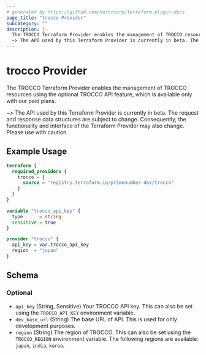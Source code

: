 ```yaml
---
# generated by https://github.com/hashicorp/terraform-plugin-docs
page_title: "trocco Provider"
subcategory: ""
description: |-
  The TROCCO Terraform Provider enables the management of TROCCO resources using the optional TROCCO API feature, which is available only with our paid plans.
  ~> The API used by this Terraform Provider is currently in beta. The request and response data structures are subject to change. Consequently, the functionality and interface of the Terraform Provider may also change. Please use with caution.
---
```


# trocco Provider

The TROCCO Terraform Provider enables the management of TROCCO resources using the optional TROCCO API feature, which is available only with our paid plans.

~> The API used by this Terraform Provider is currently in beta. The request and response data structures are subject to change. Consequently, the functionality and interface of the Terraform Provider may also change. Please use with caution.

## Example Usage

```terraform
terraform {
  required_providers {
    trocco = {
      source = "registry.terraform.io/primenumber-dev/trocco"
    }
  }
}

variable "trocco_api_key" {
  type      = string
  sensitive = true
}

provider "trocco" {
  api_key = var.trocco_api_key
  region  = "japan"
}
```

<!-- schema generated by tfplugindocs -->
## Schema

### Optional

- `api_key` (String, Sensitive) Your TROCCO API key. This can also be set using the `TROCCO_API_KEY` environment variable.
- `dev_base_url` (String) The base URL of API. This is used for only development purposes.
- `region` (String) The region of TROCCO. This can also be set using the `TROCCO_REGION` environment variable. The following regions are available: `japan`, `india`, `korea`.
